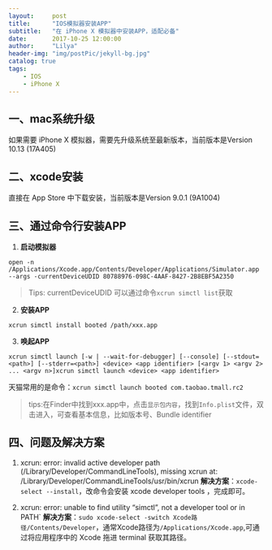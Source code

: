 ```yaml
---
layout:     post
title:      "IOS模拟器安装APP"
subtitle:   "在 iPhone X 模拟器中安装APP，适配必备"
date:       2017-10-25 12:00:00
author:     "Lilya"
header-img: "img/postPic/jekyll-bg.jpg"
catalog: true
tags:
    - IOS
    - iPhone X
---
```


## 一、mac系统升级
如果需要 iPhone X 模拟器，需要先升级系统至最新版本，当前版本是Version 10.13 (17A405)
## 二、xcode安装
直接在 App Store 中下载安装，当前版本是Version 9.0.1 (9A1004) 
## 三、通过命令行安装APP
1. **启动模拟器**
```
open -n /Applications/Xcode.app/Contents/Developer/Applications/Simulator.app --args -currentDeviceUDID 80788976-098C-4AAF-8427-2B8EBF5A2350
```
>Tips: currentDeviceUDID 可以通过命令``xcrun simctl list``获取
2. **安装APP**
```
xcrun simctl install booted /path/xxx.app
```
3. **唤起APP**
```
xcrun simctl launch [-w | --wait-for-debugger] [--console] [--stdout=<path>] [--stderr=<path>] <device> <app identifier> [<argv 1> <argv 2> ... <argv n>]xcrun simctl launch <device> <app identifier>
```
天猫常用的是命令：``xcrun simctl launch booted com.taobao.tmall.rc2``
>tips:在Finder中找到xxx.app中，点击``显示包内容``，找到``Info.plist``文件，双击进入，可查看基本信息，比如版本号、Bundle identifier


## 四、问题及解决方案
1. xcrun: error: invalid active developer path (/Library/Developer/CommandLineTools), missing xcrun at: /Library/Developer/CommandLineTools/usr/bin/xcrun
**解决方案**：```xcode-select --install```，改命令会安装 xcode developer tools ，完成即可。

2. xcrun: error: unable to find utility “simctl”, not a developer tool or in PATH`
**解决方案**：``sudo xcode-select -switch Xcode路径/Contents/Developer``，通常Xcode路径为``/Applications/Xcode.app``,可通过将应用程序中的 Xcode 拖进 terminal 获取其路径。
